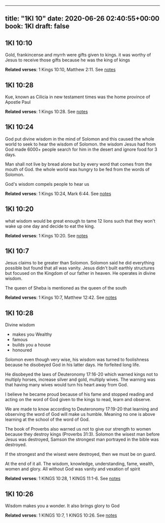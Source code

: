 
---
title: "1KI 10"
date: 2020-06-26 02:40:55+00:00
book: 1KI
draft: false
---

## 1KI 10:10

Gold, frankincense and myrrh were gifts given to kings. it was worthy of Jesus to receive those gifts because he was the king of kings

**Related verses**: 1 Kings 10:10, Matthew 2:11. See [notes](https://my.bible.com/notes/3460160349402816715)


## 1KI 10:28

Kue, known as Cilicia in new testament times was the home province of Apostle Paul

**Related verses**: 1 Kings 10:28. See [notes](https://my.bible.com/notes/3456784144708395386)


## 1KI 10:24

God put divine wisdom in the mind of Solomon and this caused the whole world to seek to hear the wisdom of Solomon. the wisdom Jesus had from God made 6000+ people search for him in the desert and ignore food for 3 days.

Man shall not live by bread alone but by every word that comes from the mouth of God. the whole world was hungry to be fed from the words of Solomon.

God's wisdom compels people to hear us

**Related verses**: 1 Kings 10:24, Mark 6:44. See [notes](https://my.bible.com/notes/3456780797469253976)


## 1KI 10:20

what wisdom would be great enough to tame 12 lions such that they won't wake up one day and decide to eat the king.

**Related verses**: 1 Kings 10:20. See [notes](https://my.bible.com/notes/3456778461418086711)


## 1KI 10:7

Jesus claims to be greater than Solomon. Solomon said he did everything possible but found that all was vanity. Jesus didn't built earthly structures but focused on the Kingdom of our father in heaven. He operates in divine wisdom. 

The queen of Sheba is mentioned as the queen of the south

**Related verses**: 1 Kings 10:7, Matthew 12:42. See [notes](https://my.bible.com/notes/3456769022673805534)


## 1KI 10:28

Divine wisdom 
- makes you Wealthy
- famous
- builds you a house
- honoured

Solomon even though very wise, his wisdom was turned to foolishness because he disobeyed God in his latter days. He forfeited long life.

He disobeyed the laws of Deuteronomy 17:16-20 which warned kings not to multiply horses, increase silver and gold, multiply wives. The warning was that having many wives would turn his heart away from God.

I believe he became proud because of his fame and stopped reading and acting on the word of God given to the kings to read, learn and observe.

We are made to know according to Deuteronomy 17:19-20 that learning and observing the word of God will make us humble. Meaning no one is above learning at the school of the word of God.

The book of Proverbs also warned us not to give our strength to women because they destroy kings (Proverbs 31:3). Solomon the wisest man before Jesus was destroyed, Samson the strongest man portrayed in the bible was destroyed.

If the strongest and the wisest were destroyed, then we must be on guard.

At the end of it all. The wisdom, knowledge, understanding, fame, wealth, women and glory. All without God was vanity and vexation of spirit

**Related verses**: 1 KINGS 10:28, 1 KINGS 11:1-6. See [notes](https://my.bible.com/notes/2652894640659489042)


## 1KI 10:26

Wisdom makes you a wonder. It also brings glory to God

**Related verses**: 1 KINGS 10:7, 1 KINGS 10:26. See [notes](https://my.bible.com/notes/2652876647690920179)

